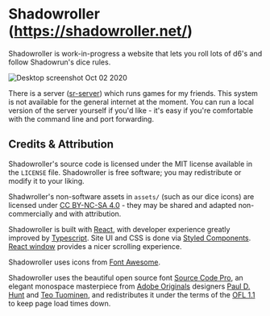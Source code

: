 # Shadowroller (https://shadowroller.net/)

Shadowroller is work-in-progress a website that lets you roll lots of d6's and follow Shadowrun's dice rules.

![Desktop screenshot Oct 02 2020](https://user-images.githubusercontent.com/1468114/94968996-ea440600-04cf-11eb-97eb-faca0af677f3.png)

There is a server ([sr-server](https://github.com/SnirkImmington/sr-server)) which runs games for my friends.
This system is not available for the general internet at the moment.
You can run a local version of the server yourself if you'd like - it's easy if you're comfortable with the command line and port forwarding.

## Credits & Attribution

Shadowroller's source code is licensed under the MIT license available in the
`LICENSE` file. Shadowroller is free software; you may redistribute or modify it
to your liking.

Shadwroller's non-software assets in `assets/` (such as our dice icons) are licensed under
[CC BY-NC-SA 4.0](https://creativecommons.org/licenses/by-nc-sa/4.0/) - they may
be shared and adapted non-commercially and with attribution.

Shadowroller is built with [React](https://reactjs.org), with developer experience
greatly improved by [Typescript](https://typescriptlang.org/).
Site UI and CSS is done via [Styled Components](https://styled-components.com).
[React window](https://react-window.now.sh/) provides a nicer scrolling experience.

Shadowroller uses icons from [Font Awesome](https://fontawesome.com).

Shadowroller uses the beautiful open source font [Source Code Pro](https://github.com/adobe-fonts/source-code-pro), an elegant monospace masterpiece from [Adobe Originals](https://fonts.adobe.com/foundries/adobe) designers [Paul D. Hunt](https://fonts.adobe.com/designers/paul-d-hunt) and [Teo Tuominen](https://fonts.adobe.com/designers/teo-tuominen),
and redistributes it under the terms of the
[OFL 1.1](https://scripts.sil.org/cms/scripts/page.php?site_id=nrsi&id=OFL) to keep page load times down.
